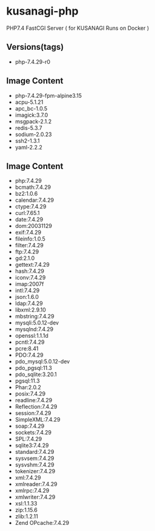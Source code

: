 # kusanagi-php
PHP7.4 FastCGI Server ( for KUSANAGI Runs on Docker )

## Versions(tags)
- php-7.4.29-r0

## Image Content
- php-7.4.29-fpm-alpine3.15
- acpu-5.1.21
- apc_bc-1.0.5
- imagick:3.7.0
- msgpack-2.1.2
- redis-5.3.7
- sodium-2.0.23
- ssh2-1.3.1
- yaml-2.2.2

## Image Content
- php:7.4.29
- bcmath:7.4.29
- bz2:1.0.6
- calendar:7.4.29
- ctype:7.4.29
- curl:7.65.1
- date:7.4.29
- dom:20031129
- exif:7.4.29
- fileinfo:1.0.5
- filter:7.4.29
- ftp:7.4.29
- gd:2.1.0
- gettext:7.4.29
- hash:7.4.29
- iconv:7.4.29
- imap:2007f
- intl:7.4.29
- json:1.6.0
- ldap:7.4.29
- libxml:2.9.10
- mbstring:7.4.29
- mysqli:5.0.12-dev
- mysqlnd:7.4.29
- openssl:1.1.1d
- pcntl:7.4.29
- pcre:8.41
- PDO:7.4.29
- pdo_mysql:5.0.12-dev
- pdo_pgsql:11.3
- pdo_sqlite:3.20.1
- pgsql:11.3
- Phar:2.0.2
- posix:7.4.29
- readline:7.4.29
- Reflection:7.4.29
- session:7.4.29
- SimpleXML:7.4.29
- soap:7.4.29
- sockets:7.4.29
- SPL:7.4.29
- sqlite3:7.4.29
- standard:7.4.29
- sysvsem:7.4.29
- sysvshm:7.4.29
- tokenizer:7.4.29
- xml:7.4.29
- xmlreader:7.4.29
- xmlrpc:7.4.29
- xmlwriter:7.4.29
- xsl:1.1.33
- zip:1.15.6
- zlib:1.2.11
- Zend OPcache:7.4.29

